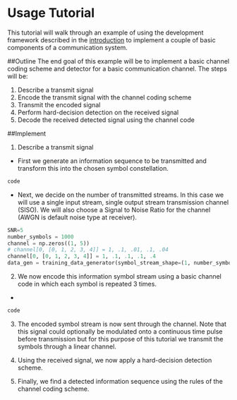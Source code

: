 # Usage Tutorial
This tutorial will walk through an example of using the development framework described in the [introduction](framework.md) to implement a couple of basic components of a communication system.

##Outline
The end goal of this example will be to implement a basic  channel coding scheme and detector for a basic communication channel. The steps will be:

1.  Describe a transmit signal
2.  Encode the transmit signal with the channel coding scheme
3.  Transmit the encoded signal
4.  Perform hard-decision detection on the received signal
5.  Decode the received detected signal using the channel code

##Implement
1. Describe a transmit signal
  *   First we generate an information sequence to be transmitted and transform this into the chosen symbol constellation.

  ```python
  code
  ```
  * Next, we decide on the number of transmitted streams. In this case we will use a single input stream, single output stream transmission channel (SISO). We will also choose a Signal to Noise Ratio for the channel (AWGN is default noise type at receiver).
  ```python
  SNR=5
  number_symbols = 1000
  channel = np.zeros((1, 5))
  # channel[0, [0, 1, 2, 3, 4]] = 1, .1, .01, .1, .04
  channel[0, [0, 1, 2, 3, 4]] = 1, .1, .1, .1, .4
  data_gen = training_data_generator(symbol_stream_shape=(1, number_symbols), SNR=SNR, plot=True, channel=channel)
```
2.  We now encode this information symbol stream using a basic channel code in which each symbol is repeated 3 times.
  *
  ```python
  code
  ```

3.  The encoded symbol stream is now sent through the channel. Note that this signal could optionally be modulated onto a continuous time pulse before transmission but for this purpose of this tutorial we transmit the symbols through a linear channel.


4.  Using the received signal, we now apply a hard-decision detection scheme.

5. Finally, we find a detected information sequence using the rules of the channel coding scheme.
